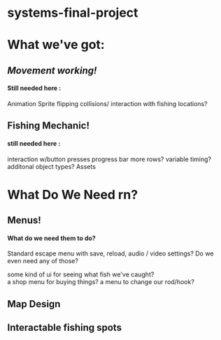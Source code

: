 # systems-final-project


# What we've got: 

## *Movement working!* 
  #### Still needed here : 
  Animation
  Sprite flipping 
  collisions/ interaction with fishing locations? 

## Fishing Mechanic! 
  #### still needed here : 
  interaction w/button presses
  progress bar 
  more rows? 
  variable timing? 
  additonal object types?
  Assets


# What Do We Need rn? 

## Menus! 
  #### What do we need them to do? 
  Standard escape menu with save, reload, audio / video settings? 
  Do we even need any of those? 

  some kind of ui for seeing what fish we've caught?  
  a shop menu for buying things? 
  a menu to change our rod/hook? 


## Map Design

## Interactable fishing spots



